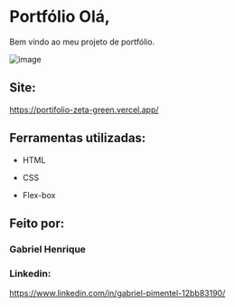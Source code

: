 # Portfólio Olá,

Bem vindo ao meu projeto de portfólio.

![image](https://github.com/GroundWave96/portifolio/assets/54560401/745eb4bb-27ea-432a-9b43-453a2cdb3bb3)

## Site:

https://portifolio-zeta-green.vercel.app/

## Ferramentas utilizadas:

* HTML

* CSS

* Flex-box

## Feito por:

### Gabriel Henrique

### Linkedin:
 https://www.linkedin.com/in/gabriel-pimentel-12bb83190/
